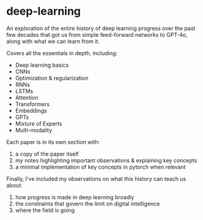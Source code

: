 # deep-learning

An exploration of the entire history of deep learning progress over the past few decades that got us from simple feed-forward networks to GPT-4o, along with what we can learn from it.

Covers all the essentials in depth, including:

- Deep learning basics
- CNNs
- Optimization & regularization
- RNNs
- LSTMs
- Attention
- Transformers
- Embeddings
- GPTs
- Mixture of Experts
- Multi-modality

Each paper is in its own section with:

1. a copy of the paper itself
2. my notes highlighting important observations & explaining key concepts
3. a minimal implementation of key concepts in pytorch when relevant

Finally, I've included my observations on what this history can teach us about:

1. how progress is made in deep learning broadly
2. the constraints that govern the limit on digital intelligence
3. where the field is going

